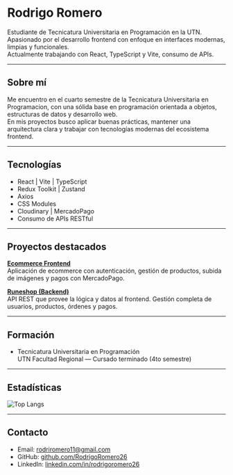 # Rodrigo Romero

Estudiante de Tecnicatura Universitaria en Programación en la UTN.  
Apasionado por el desarrollo frontend con enfoque en interfaces modernas, limpias y funcionales.  
Actualmente trabajando con React, TypeScript y Vite, consumo de APIs.

---

## Sobre mí

Me encuentro en el cuarto semestre de la Tecnicatura Universitaria en Programacion, con una sólida base en programación orientada a objetos, estructuras de datos y desarrollo web.  
En mis proyectos busco aplicar buenas prácticas, mantener una arquitectura clara y trabajar con tecnologías modernas del ecosistema frontend.

---

## Tecnologías

- React | Vite | TypeScript  
- Redux Toolkit | Zustand
- Axios
- CSS Modules    
- Cloudinary | MercadoPago  
- Consumo de APIs RESTful  

---

## Proyectos destacados

**[Ecommerce Frontend](https://github.com/RodrigoRomero26/Runeshop)**  
Aplicación de ecommerce con autenticación, gestión de productos, subida de imágenes y pagos con MercadoPago.

**[Runeshop (Backend)](https://github.com/Vale-source/Runeshop/tree/backend)**  
API REST que provee la lógica y datos al frontend. Gestión completa de usuarios, productos, órdenes y pagos.

---

## Formación

- Tecnicatura Universitaria en Programación  
  UTN Facultad Regional — Cursado terminado (4to semestre)  

---

## Estadísticas

![Top Langs](https://github-readme-stats.vercel.app/api/top-langs/?username=RodrigoRomero26&layout=compact&theme=default)

---

## Contacto

- Email: rodriromero11@gmail.com 
- GitHub: [github.com/RodrigoRomero26](https://github.com/RodrigoRomero26)  
- LinkedIn: [linkedin.com/in/rodrigoromero26](https://www.linkedin.com/in/rodrigoromero26/)
